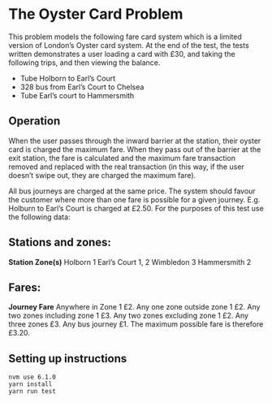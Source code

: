 # The Oyster Card Problem

This problem models the following fare card system which is a limited version of
London’s Oyster card system. At the end of the test, the tests written demonstrates a user
 loading a card with £30, and taking the following trips, and then viewing the balance.

- Tube Holborn to Earl’s Court
- 328 bus from Earl’s Court to Chelsea
- Tube Earl’s court to Hammersmith

## Operation

When the user passes through the inward barrier at the station, their oyster card is charged
the maximum fare.
When they pass out of the barrier at the exit station, the fare is calculated and the maximum
fare transaction removed and replaced with the real transaction (in this way, if the user
doesn’t swipe out, they are charged the maximum fare).


All bus journeys are charged at the same price.
The system should favour the customer where more than one fare is possible for a given
journey. E.g. Holburn to Earl’s Court is charged at £2.50.
For the purposes of this test use the following data:

## Stations and zones:

**Station Zone(s)**
Holborn 1
Earl’s Court 1, 2
Wimbledon 3
Hammersmith 2

## Fares:

**Journey Fare**
Anywhere in Zone 1 £2.
Any one zone outside zone 1 £2.
Any two zones including zone 1 £3.
Any two zones excluding zone 1 £2.
Any three zones £3.
Any bus journey £1.
The maximum possible fare is therefore £3.20.

## Setting up instructions
```shell
nvm use 6.1.0
yarn install
yarn run test
```
